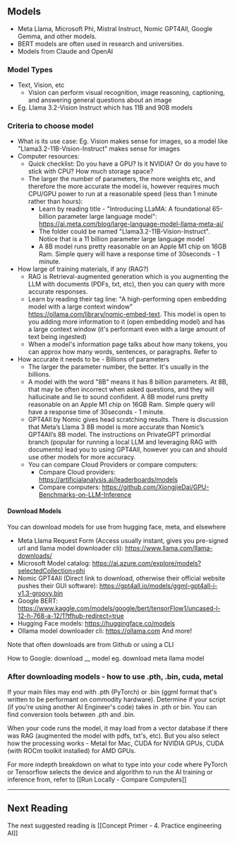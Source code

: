 
## Models
- Meta Llama, Microsoft Phi, Mistral Instruct, Nomic GPT4All, Google Gemma, and other models.
- BERT models are often used in research and universities.
- Models from Claude and OpenAI

### Model Types
- Text, Vision, etc
	- Vision can perform visual recognition, image reasoning, captioning, and answering general questions about an image
- Eg. Llama 3.2-Vision Instruct which has 11B and 90B models

### Criteria to choose model
- What is its use case: Eg. Vision makes sense for images, so a model like "Llama3.2-11B-Vision-Instruct" makes sense for images
- Computer resources: 
	- Quick checklist: Do you have a GPU? Is it NVIDIA? Or do you have to stick with CPU? How much storage space?
	- The larger the number of parameters, the more weights etc, and therefore the more accurate the model is, however requires much CPU/GPU power to run at a reasonable speed (less than 1 minute rather than hours):
		- Learn by reading title - "Introducing LLaMA: A foundational 65-billion parameter large language model": https://ai.meta.com/blog/large-language-model-llama-meta-ai/
		- The folder could be named "Llama3.2-11B-Vision-Instruct". Notice that is a 11 billion parameter large language model
		- A 8B model runs pretty reasonable on an Apple M1 chip on 16GB Ram. Simple query will have a response time of 30seconds - 1 minute.
- How large of training materials, if any (RAG?)
	- RAG is Retrieval-augmented generation which is you augmenting the LLM with documents (PDFs, txt, etc), then you can query with more accurate responses.
	- Learn by reading their tag line: "A high-performing open embedding model with a large context window" https://ollama.com/library/nomic-embed-text. This model is open to you adding more information to it (open embedding model) and has a large context window (it's performant even with a large amount of text being ingested)
	- When a model's information page talks about how many tokens, you can approx how many words, sentences, or paragraphs. Refer to
- How accurate it needs to be - Billions of parameters
	- The larger the parameter number, the better. It's usually in the billions. 
	- A model with the word "8B" means it has 8 billion parameters. At 8B, that may be often incorrect when asked questions, and they will hallucinate and lie to sound confident. A 8B model runs pretty reasonable on an Apple M1 chip on 16GB Ram. Simple query will have a response time of 30seconds - 1 minute.
	- GPT4All by Nomic gives head scratching results. There is discussion that Meta’s Llama 3 8B model is more accurate than Nomic’s GPT4All’s 8B model. The instructions on PrivateGPT primordial branch (popular for running a local LLM and leveraging RAG with documents) lead you to using GPT4All, however you can and should use other models for more accuracy.
	- You can compare Cloud Providers or compare computers:
		- Compare Cloud providers: https://artificialanalysis.ai/leaderboards/models
		- Compare computers: https://github.com/XiongjieDai/GPU-Benchmarks-on-LLM-Inference

#### Download Models
You can download models for use from hugging face, meta, and elsewhere
- Meta Llama Request Form (Access usually instant, gives you pre-signed url and llama model downloader cli): https://www.llama.com/llama-downloads/
- Microsoft Model catalog: https://ai.azure.com/explore/models?selectedCollection=phi
- Nomic GPT4All (Direct link to download, otherwise their official website pushes their GUI software): https://gpt4all.io/models/ggml-gpt4all-j-v1.3-groovy.bin
- Google BERT: https://www.kaggle.com/models/google/bert/tensorFlow1/uncased-l-12-h-768-a-12/1?tfhub-redirect=true
- Hugging Face models: https://huggingface.co/models
- Ollama model downloader cli: https://ollama.com
And more!

Note that often downloads are from Github or using a CLI

How to Google:
download \_\_ model
eg. download meta llama model

### After downloading models - how to use .pth, .bin, cuda, metal

If your main files may end with .pth (PyTorch) or .bin (ggml format that's written to be performant on commodity hardware). Determine if your script (if you're using another AI Engineer's code) takes in .pth or bin. You can find conversion tools between .pth and .bin.

When your code runs the model, it may load from a vector database if there was RAG (augmented the model with pdfs, txt's, etc). But you also select how the processing works -  Metal for Mac, CUDA for NVIDIA GPUs, CUDA (with ROCm toolkit installed) for AMD GPUs.

For more indepth breakdown on what to type into your code where PyTorch or Tensorflow selects the device and algorithm to run the AI training or inference from, refer to [[Run Locally - Compare Computers]]

----

## Next Reading

The next suggested reading is [[Concept Primer - 4. Practice engineering AI]]


